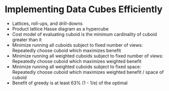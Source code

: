 # Implementing Data Cubes Efficiently
- Lattices, roll-ups, and drill-downs
- Product lattice Hasse diagram as a hypercube
- Cost model of evaluating cuboid is the minimum cardinality of cuboid greater than it
- Minimize running all cuboids subject to fixed number of views: Repeatedly
  choose cuboid which maximizes benefit
- Minimize running all weighted cuboids subject to fixed number of views:
  Repeatedly choose cuboid which maximizes weighted benefit
- Minimize running all weighted cuboids subject to fixed space: Repeatedly
  choose cuboid which maximizes weighted benefit / space of cuboid
- Benefit of greedy is at least 63% (1 - 1/e) of the optimal


